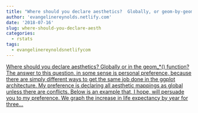```yaml
---
title: "Where should you declare aesthetics?  Globally, or geom-by-geom?"
author: 'evangelinereynolds.netlify.com'
date: '2018-07-16'
slug: where-should-you-declare-aesth
categories:
  - rstats
tags:
  - evangelinereynoldsnetlifycom
---
```


[Where should you declare aesthetics? Globally or in the geom_*() function? The answer to this question, in some sense is personal preference, because there are simply different ways to get the same job done in the ggplot architecture. My preference is declaring all aesthetic mappings as global unless there are conflicts. Below is an example that, I hope, will persuade you to my preference. We graph the increase in life expectancy by year for three...<click to read more>](https://evangelinereynolds.netlify.com/post/mapping-aesthetics/)

